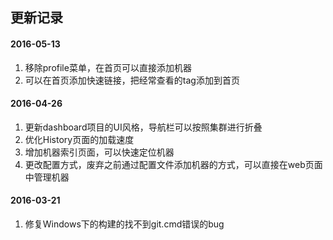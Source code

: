 更新记录
------------------
#### 2016-05-13

1. 移除profile菜单，在首页可以直接添加机器
2. 可以在首页添加快速链接，把经常查看的tag添加到首页

#### 2016-04-26

1. 更新dashboard项目的UI风格，导航栏可以按照集群进行折叠
2. 优化History页面的加载速度
3. 增加机器索引页面，可以快速定位机器
4. 更改配置方式，废弃之前通过配置文件添加机器的方式，可以直接在web页面中管理机器

#### 2016-03-21

1. 修复Windows下的构建的找不到git.cmd错误的bug
